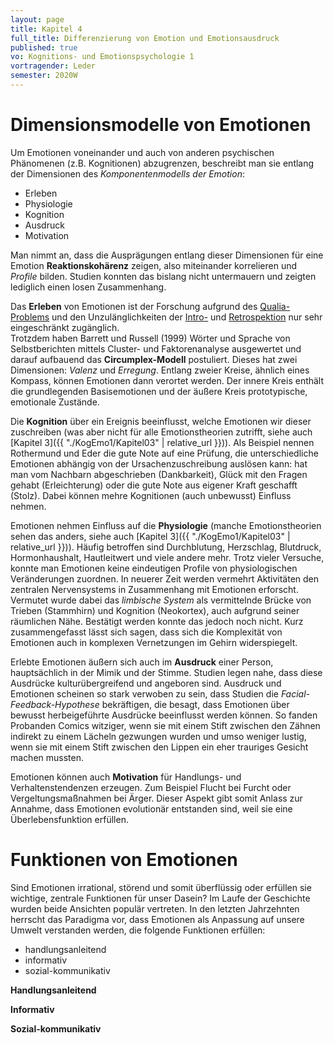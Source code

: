 ```yaml
---
layout: page
title: Kapitel 4
full_title: Differenzierung von Emotion und Emotionsausdruck
published: true
vo: Kognitions- und Emotionspsychologie 1
vortragender: Leder
semester: 2020W
---
```


# Dimensionsmodelle von Emotionen

Um Emotionen voneinander und auch von anderen psychischen Phänomenen (z.B. Kognitionen) abzugrenzen, beschreibt man sie entlang der Dimensionen des _Komponentenmodells der Emotion_:
* Erleben
* Physiologie
* Kognition
* Ausdruck
* Motivation

Man nimmt an, dass die Ausprägungen entlang dieser Dimensionen für eine Emotion **Reaktionskohärenz** zeigen, also miteinander korrelieren und _Profile_ bilden. Studien konnten das bislang nicht untermauern und zeigten lediglich einen losen Zusammenhang.

Das **Erleben** von Emotionen ist der Forschung aufgrund des [Qualia-Problems](https://de.wikipedia.org/wiki/Qualia#Das_R%C3%A4tsel_der_Qualia) und den Unzulänglichkeiten der [Intro-](https://en.wikipedia.org/wiki/Introspection_illusion) und [Retrospektion](https://dorsch.hogrefe.com/stichwort/rueckschaufehler) nur sehr eingeschränkt zugänglich.\
Trotzdem haben Barrett und Russell (1999) Wörter und Sprache von Selbstberichten mittels Cluster- und Faktorenanalyse ausgewertet und darauf aufbauend das **Circumplex-Modell** postuliert. Dieses hat zwei Dimensionen: _Valenz_ und _Erregung_. Entlang zweier Kreise, ähnlich eines Kompass, können Emotionen dann verortet werden. Der innere Kreis enthält die grundlegenden Basisemotionen und der äußere Kreis prototypische, emotionale Zustände.

Die **Kognition** über ein Ereignis beeinflusst, welche Emotionen wir dieser zuschreiben (was aber nicht für alle Emotionstheorien zutrifft, siehe auch [Kapitel 3]({{ "./KogEmo1/Kapitel03" | relative_url }})). Als Beispiel nennen Rothermund und Eder die gute Note auf eine Prüfung, die unterschiedliche Emotionen abhängig von der Ursachenzuschreibung auslösen kann: hat man vom Nachbarn abgeschrieben (Dankbarkeit), Glück mit den Fragen gehabt (Erleichterung) oder die gute Note aus eigener Kraft geschafft (Stolz). Dabei können mehre Kognitionen (auch unbewusst) Einfluss nehmen.

Emotionen nehmen Einfluss auf die **Physiologie** (manche Emotionstheorien sehen das anders, siehe auch [Kapitel 3]({{ "./KogEmo1/Kapitel03" | relative_url }})). Häufig betroffen sind Durchblutung, Herzschlag, Blutdruck, Hormonhaushalt, Hautleitwert und viele andere mehr. Trotz vieler Versuche, konnte man Emotionen keine eindeutigen Profile von physiologischen Veränderungen zuordnen. In neuerer Zeit werden vermehrt Aktivitäten den zentralen Nervensystems in Zusammenhang mit Emotionen erforscht. Vermutet wurde dabei das _limbische System_ als vermittelnde Brücke von Trieben (Stammhirn) und Kognition (Neokortex), auch aufgrund seiner räumlichen Nähe. Bestätigt werden konnte das jedoch noch nicht. Kurz zusammengefasst lässt sich sagen, dass sich die Komplexität von Emotionen auch in komplexen Vernetzungen im Gehirn widerspiegelt.

Erlebte Emotionen äußern sich auch im **Ausdruck** einer Person, hauptsächlich in der Mimik und der Stimme. Studien legen nahe, dass diese Ausdrücke kulturübergreifend und angeboren sind. Ausdruck und Emotionen scheinen so stark verwoben zu sein, dass Studien die _Facial-Feedback-Hypothese_ bekräftigen, die besagt, dass Emotionen über bewusst herbeigeführte Ausdrücke beeinflusst werden können. So fanden Probanden Comics witziger, wenn sie mit einem Stift zwischen den Zähnen indirekt zu einem Lächeln gezwungen wurden und umso weniger lustig, wenn sie mit einem Stift zwischen den Lippen ein eher trauriges Gesicht machen mussten.

Emotionen können auch **Motivation** für Handlungs- und Verhaltenstendenzen erzeugen. Zum Beispiel Flucht bei Furcht oder Vergeltungsmaßnahmen bei Ärger. Dieser Aspekt gibt somit Anlass zur Annahme, dass Emotionen evolutionär entstanden sind, weil sie eine Überlebensfunktion erfüllen.

# Funktionen von Emotionen

Sind Emotionen irrational, störend und somit überflüssig oder erfüllen sie wichtige, zentrale Funktionen für unser Dasein? Im Laufe der Geschichte wurden beide Ansichten populär vertreten. In den letzten Jahrzehnten herrscht das Paradigma vor, dass Emotionen als Anpassung auf unsere Umwelt verstanden werden, die folgende Funktionen erfüllen:
* handlungsanleitend
* informativ
* sozial-kommunikativ

**Handlungsanleitend**

**Informativ**

**Sozial-kommunikativ**
